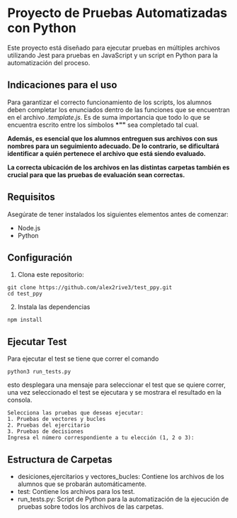 # Proyecto de Pruebas Automatizadas con Python

Este proyecto está diseñado para ejecutar pruebas en múltiples archivos utilizando Jest para pruebas en JavaScript y un script en Python para la automatización del proceso.

## Indicaciones para el uso
Para garantizar el correcto funcionamiento de los scripts, los alumnos deben completar los enunciados dentro de las funciones que se encuentran en el archivo _.template.js_. Es de suma importancia que todo lo que se encuentra escrito entre los símbolos __*""__ sea completado tal cual.

**Además, es esencial que los alumnos entreguen sus archivos con sus nombres para un seguimiento adecuado. De lo contrario, se dificultará identificar a quién pertenece el archivo que está siendo evaluado.**

**La correcta ubicación de los archivos en las distintas carpetas también es crucial para que las pruebas de evaluación sean correctas.**
## Requisitos

Asegúrate de tener instalados los siguientes elementos antes de comenzar:

- Node.js
- Python

## Configuración

1. Clona este repositorio:

```
git clone https://github.com/alex2rive3/test_ppy.git
cd test_ppy
```
2. Instala las dependencias

```
npm install
```

## Ejecutar Test
Para ejecutar el test se tiene que correr el comando 
```
python3 run_tests.py
```
esto desplegara una mensaje para seleccionar el test que se quiere correr, una vez seleccionado el test se ejecutara y se mostrara el resultado en la consola.
```
Selecciona las pruebas que deseas ejecutar:
1. Pruebas de vectores y bucles
2. Pruebas del ejercitario
3. Pruebas de decisiones
Ingresa el número correspondiente a tu elección (1, 2 o 3): 
```

## Estructura de Carpetas 
- desiciones,ejercitarios y vectores_bucles: Contiene los archivos de los alumnos que se probarán automáticamente.
- test: Contiene los archivos para los test.
- run_tests.py: Script de Python para la automatización de la ejecución de pruebas sobre todos los archivos de las carpetas.
